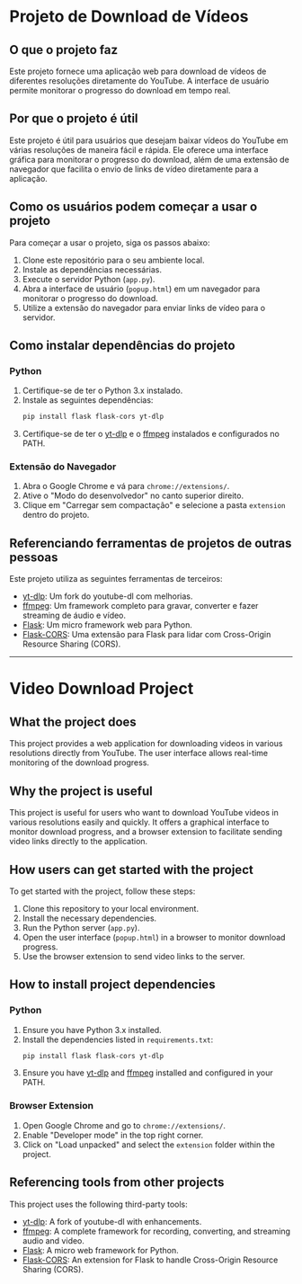# Projeto de Download de Vídeos

## O que o projeto faz

Este projeto fornece uma aplicação web para download de vídeos de diferentes resoluções diretamente do YouTube. A interface de usuário permite monitorar o progresso do download em tempo real.

## Por que o projeto é útil

Este projeto é útil para usuários que desejam baixar vídeos do YouTube em várias resoluções de maneira fácil e rápida. Ele oferece uma interface gráfica para monitorar o progresso do download, além de uma extensão de navegador que facilita o envio de links de vídeo diretamente para a aplicação.

## Como os usuários podem começar a usar o projeto

Para começar a usar o projeto, siga os passos abaixo:

1. Clone este repositório para o seu ambiente local.
2. Instale as dependências necessárias.
3. Execute o servidor Python (`app.py`).
4. Abra a interface de usuário (`popup.html`) em um navegador para monitorar o progresso do download.
5. Utilize a extensão do navegador para enviar links de vídeo para o servidor.

## Como instalar dependências do projeto

### Python

1. Certifique-se de ter o Python 3.x instalado.
2. Instale as seguintes dependências:
    ```sh
    pip install flask flask-cors yt-dlp
    ```
3. Certifique-se de ter o [yt-dlp](https://github.com/yt-dlp/yt-dlp) e o [ffmpeg](https://ffmpeg.org/) instalados e configurados no PATH.

### Extensão do Navegador

1. Abra o Google Chrome e vá para `chrome://extensions/`.
2. Ative o "Modo do desenvolvedor" no canto superior direito.
3. Clique em "Carregar sem compactação" e selecione a pasta `extension` dentro do projeto.

## Referenciando ferramentas de projetos de outras pessoas

Este projeto utiliza as seguintes ferramentas de terceiros:

- [yt-dlp](https://github.com/yt-dlp/yt-dlp): Um fork do youtube-dl com melhorias.
- [ffmpeg](https://ffmpeg.org/): Um framework completo para gravar, converter e fazer streaming de áudio e vídeo.
- [Flask](https://flask.palletsprojects.com/): Um micro framework web para Python.
- [Flask-CORS](https://flask-cors.readthedocs.io/): Uma extensão para Flask para lidar com Cross-Origin Resource Sharing (CORS).

---

# Video Download Project

## What the project does

This project provides a web application for downloading videos in various resolutions directly from YouTube. The user interface allows real-time monitoring of the download progress.

## Why the project is useful

This project is useful for users who want to download YouTube videos in various resolutions easily and quickly. It offers a graphical interface to monitor download progress, and a browser extension to facilitate sending video links directly to the application.

## How users can get started with the project

To get started with the project, follow these steps:

1. Clone this repository to your local environment.
2. Install the necessary dependencies.
3. Run the Python server (`app.py`).
4. Open the user interface (`popup.html`) in a browser to monitor download progress.
5. Use the browser extension to send video links to the server.

## How to install project dependencies

### Python

1. Ensure you have Python 3.x installed.
2. Install the dependencies listed in `requirements.txt`:
    ```sh
    pip install flask flask-cors yt-dlp
    ```
3. Ensure you have [yt-dlp](https://github.com/yt-dlp/yt-dlp) and [ffmpeg](https://ffmpeg.org/) installed and configured in your PATH.

### Browser Extension

1. Open Google Chrome and go to `chrome://extensions/`.
2. Enable "Developer mode" in the top right corner.
3. Click on "Load unpacked" and select the `extension` folder within the project.

## Referencing tools from other projects

This project uses the following third-party tools:

- [yt-dlp](https://github.com/yt-dlp/yt-dlp): A fork of youtube-dl with enhancements.
- [ffmpeg](https://ffmpeg.org/): A complete framework for recording, converting, and streaming audio and video.
- [Flask](https://flask.palletsprojects.com/): A micro web framework for Python.
- [Flask-CORS](https://flask-cors.readthedocs.io/): An extension for Flask to handle Cross-Origin Resource Sharing (CORS).
